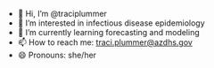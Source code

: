 - 👋 Hi, I’m @traciplummer
- 👀 I’m interested in infectious disease epidemiology
- 🌱 I’m currently learning forecasting and modeling
- 📫 How to reach me: traci.plummer@azdhs.gov
- 😄 Pronouns: she/her

<!---
traciplummer/traciplummer is a ✨ special ✨ repository because its `README.md` (this file) appears on your GitHub profile.
You can click the Preview link to take a look at your changes.
--->
